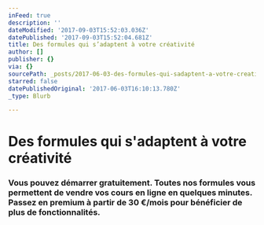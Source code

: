 ```yaml
---
inFeed: true
description: ''
dateModified: '2017-09-03T15:52:03.036Z'
datePublished: '2017-09-03T15:52:04.681Z'
title: Des formules qui s’adaptent à votre créativité
author: []
publisher: {}
via: {}
sourcePath: _posts/2017-06-03-des-formules-qui-sadaptent-a-votre-creativite.md
starred: false
datePublishedOriginal: '2017-06-03T16:10:13.780Z'
_type: Blurb

---
```

# **Des formules qui s'adaptent à votre créativité**

### **Vous pouvez démarrer gratuitement**. Toutes nos formules vous permettent de **vendre vos cours en ligne** en quelques minutes. Passez en premium à partir de 30 €/mois pour bénéficier de plus de fonctionnalités.